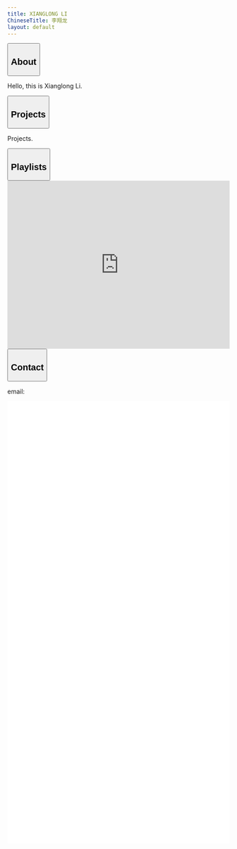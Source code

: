 ```yaml
---
title: XIANGLONG LI
ChineseTitle: 李翔龙
layout: default
---
```

<div id="about" class="stickyNode">
    <div class="collapsible">
        <button class="collapsibleButton">
            <h2 class="expandedHeader">About</h2>
        </button>
    </div>
    <div class="collapsibleContent">
        <p>
            Hello, this is Xianglong Li.
        </p>
    </div>
</div>
<div id="projects" class="stickyNode">
    <div class="collapsible">
        <button class="collapsibleButton">
            <h2 class="expandedHeader">Projects</h2>
        </button>
    </div>
    <div class="collapsibleContent">
        <p>
            Projects.
        </p>
    </div>
</div>
<div id="playlists" class="stickyNode">
    <div class="collapsible">
        <button class="collapsibleButton">
            <h2 class="expandedHeader">Playlists</h2>
        </button>
    </div>
    <div class="collapsibleContent">
        <iframe 
                src="https://open.spotify.com/embed/playlist/4ieXQqKXgt5zGtdmuvP8oC" 
                width="100%" 
                height="380" 
                frameBorder="0" 
                allowtransparency="true" 
                allow="encrypted-media">
        </iframe>
    </div>
</div>
<div id="contact" class="stickyNode">
    <div class="collapsible">
        <button class="collapsibleButton">
            <h2 class="expandedHeader">Contact</h2>
        </button>
    </div>
    <div class="collapsibleContent">
        <p>
            email: 
        </p>
    </div>
</div>
<div style="height:1000px;background-color:white;">
</div>
